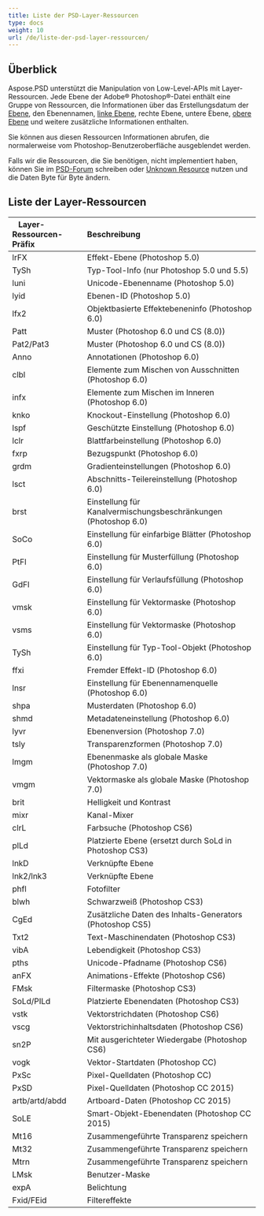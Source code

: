 ```yaml
---
title: Liste der PSD-Layer-Ressourcen
type: docs
weight: 10
url: /de/liste-der-psd-layer-ressourcen/
---
```


## **Überblick**
Aspose.PSD unterstützt die Manipulation von Low-Level-APIs mit Layer-Ressourcen. Jede Ebene der Adobe® Photoshop®-Datei enthält eine Gruppe von Ressourcen, die Informationen über das Erstellungsdatum der [Ebene](https://reference.aspose.com/psd/net/aspose.psd.fileformats.psd.layers/layer), den Ebenennamen, [linke Ebene](https://reference.aspose.com/psd/net/aspose.psd.fileformats.psd.layers/layer/properties/left), rechte Ebene, untere Ebene, [obere Ebene](https://reference.aspose.com/psd/net/aspose.psd.fileformats.psd.layers/layer/properties/top) und weitere zusätzliche Informationen enthalten.

Sie können aus diesen Ressourcen Informationen abrufen, die normalerweise vom Photoshop-Benutzeroberfläche ausgeblendet werden.

Falls wir die Ressourcen, die Sie benötigen, nicht implementiert haben, können Sie im [PSD-Forum](https://forum.aspose.com/c/psd) schreiben oder [Unknown Resource](https://reference.aspose.com/psd/net/aspose.psd.fileformats.psd.layers.layerresources/unknownresource) nutzen und die Daten Byte für Byte ändern.

## **Liste der Layer-Ressourcen**

|` ` **Layer-Ressourcen-Präfix**|**Beschreibung**|
| :- | :- |
|lrFX|Effekt-Ebene (Photoshop 5.0)|
|TySh|Typ-Tool-Info (nur Photoshop 5.0 und 5.5)|
|luni|Unicode-Ebenenname (Photoshop 5.0)|
|lyid|Ebenen-ID (Photoshop 5.0)|
|lfx2|Objektbasierte Effektebeneninfo (Photoshop 6.0)|
|Patt|Muster (Photoshop 6.0 und CS (8.0))|
|Pat2/Pat3|Muster (Photoshop 6.0 und CS (8.0))|
|Anno|Annotationen (Photoshop 6.0)|
|clbl|Elemente zum Mischen von Ausschnitten (Photoshop 6.0)|
|infx|Elemente zum Mischen im Inneren (Photoshop 6.0)|
|knko|Knockout-Einstellung (Photoshop 6.0)|
|lspf|Geschützte Einstellung (Photoshop 6.0)|
|lclr|Blattfarbeinstellung (Photoshop 6.0)|
|fxrp|Bezugspunkt (Photoshop 6.0)|
|grdm|Gradienteinstellungen (Photoshop 6.0)|
|lsct|Abschnitts-Teilereinstellung (Photoshop 6.0)|
|brst|Einstellung für Kanalvermischungsbeschränkungen (Photoshop 6.0)|
|SoCo|Einstellung für einfarbige Blätter (Photoshop 6.0)|
|PtFl|Einstellung für Musterfüllung (Photoshop 6.0)|
|GdFl|Einstellung für Verlaufsfüllung (Photoshop 6.0)|
|vmsk|Einstellung für Vektormaske (Photoshop 6.0)|
|vsms|Einstellung für Vektormaske (Photoshop 6.0)|
|TySh|Einstellung für Typ-Tool-Objekt (Photoshop 6.0)|
|ffxi|Fremder Effekt-ID (Photoshop 6.0)|
|lnsr|Einstellung für Ebenennamenquelle (Photoshop 6.0)|
|shpa|Musterdaten (Photoshop 6.0)|
|shmd|Metadateneinstellung (Photoshop 6.0)|
|lyvr|Ebenenversion (Photoshop 7.0)|
|tsly|Transparenzformen (Photoshop 7.0)|
|lmgm|Ebenenmaske als globale Maske (Photoshop 7.0)|
|vmgm|Vektormaske als globale Maske (Photoshop 7.0)|
|brit|Helligkeit und Kontrast|
|mixr|Kanal-Mixer|
|clrL|Farbsuche (Photoshop CS6)|
|plLd|Platzierte Ebene (ersetzt durch SoLd in Photoshop CS3)|
|lnkD|Verknüpfte Ebene|
|lnk2/lnk3|Verknüpfte Ebene|
|phfl|Fotofilter|
|blwh|Schwarzweiß (Photoshop CS3)|
|CgEd|Zusätzliche Daten des Inhalts-Generators (Photoshop CS5)|
|Txt2|Text-Maschinendaten (Photoshop CS3)|
|vibA|Lebendigkeit (Photoshop CS3)|
|pths|Unicode-Pfadname (Photoshop CS6)|
|anFX|Animations-Effekte (Photoshop CS6)|
|FMsk|Filtermaske (Photoshop CS3)|
|SoLd/PILd|Platzierte Ebenendaten (Photoshop CS3)|
|vstk|Vektorstrichdaten (Photoshop CS6)|
|vscg|Vektorstrichinhaltsdaten (Photoshop CS6)|
|sn2P|Mit ausgerichteter Wiedergabe (Photoshop CS6)|
|vogk|Vektor-Startdaten (Photoshop CC)|
|PxSc|Pixel-Quelldaten (Photoshop CC)|
|PxSD|Pixel-Quelldaten (Photoshop CC 2015)|
|artb/artd/abdd|Artboard-Daten (Photoshop CC 2015)|
|SoLE|Smart-Objekt-Ebenendaten (Photoshop CC 2015)|
|Mt16|Zusammengeführte Transparenz speichern|
|Mt32|Zusammengeführte Transparenz speichern|
|Mtrn|Zusammengeführte Transparenz speichern|
|LMsk|Benutzer-Maske|
|expA|Belichtung|
|Fxid/FEid|Filtereffekte|
